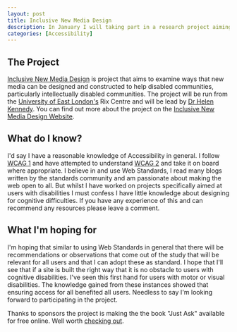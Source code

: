 ```yaml
--- 
layout: post
title: Inclusive New Media Design
description: In January I will taking part in a research project aiming to identify the best ways to encourage designers and developers to make websites accessible to people with intellectual disabilities.
categories: [Accessibility]
---
```

## The Project

[Inclusive New Media Design][1] is project that aims to examine ways that new media can be designed and constructed to help disabled communities, particularly intellectually disabled communities. The project will be run from the [University of East London's][2] Rix Centre and will be lead by [Dr Helen Kennedy][3]. You can find out more about the project on the [Inclusive New Media Design Website][4].

## What do I know?

I'd say I have a reasonable knowledge of Accessibility in general. I follow [WCAG 1][5] and have attempted to understand [WCAG 2][6] and take it on board where appropriate. I believe in and use Web Standards, I read many blogs written by the standards community and am passionate about making the web open to all. But whilst I have worked on projects specifically aimed at users with disabilities I must confess I have little knowledge about designing for cognitive difficulties. If you have any experience of this and can recommend any resources please leave a comment.

## What I'm hoping for

I'm hoping that similar to using Web Standards in general that there will be recommendations or observations that come out of the study that will be relevant for all users and that I can adopt these as standard. I hope that I'll see that if a site is built the right way that it is no obstacle to users with cognitive disabilities. I've seen this first hand for users with motor or visual disabilities. The knowledge gained from these instances showed that ensuring access for all benefited all users. Needless to say I'm looking forward to participating in the project.

Thanks to sponsors the project is making the the book "Just Ask" available for free online. Well worth [checking out][7].

 [1]: http://www.inclusivenewmedia.org/
 [2]: http://www.uel.ac.uk/ssmcs/
 [3]: http://homepages.uel.ac.uk/H.M.T.Kennedy/
 [4]: http://www.inclusivenewmedia.org/home.xhtml
 [5]: http://www.w3.org/TR/WAI-WEBCONTENT/
 [6]: http://www.w3.org/TR/WCAG20/
 [7]: http://www.uiaccess.com/accessucd/
